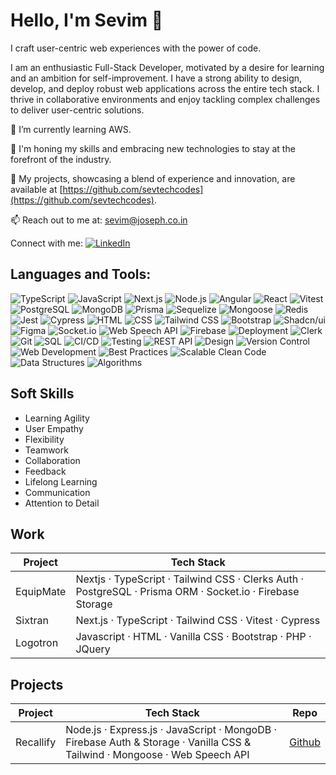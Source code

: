 <!--
**sevtechcodes/sevtechcodes** is a ✨ _special_ ✨ repository because its `README.md` (this file) appears on your GitHub profile.

Here are some ideas to get you started:

- 🔭 I’m currently working on ...
- 🌱 I’m currently learning ...
- 👯 I’m looking to collaborate on ...
- 🤔 I’m looking for help with ...
- 💬 Ask me about ...
- 📫 How to reach me: ...
- 😄 Pronouns: ...
- ⚡ Fun fact: ...
-->


# Hello, I'm Sevim 👋

I craft user-centric web experiences with the power of code.

I am an enthusiastic Full-Stack Developer, motivated by a desire for learning and an ambition for self-improvement. I have a strong ability to design, develop, and deploy robust web applications across the entire tech stack. I thrive in collaborative environments and enjoy tackling complex challenges to deliver user-centric solutions.

🌱 I’m currently learning AWS.

🌟 I'm honing my skills and embracing new technologies to stay at the forefront of the industry.

💼 My projects, showcasing a blend of experience and innovation, are available at [https://github.com/sevtechcodes](https://github.com/sevtechcodes).

📫 Reach out to me at: sevim@joseph.co.in

Connect with me:
[![LinkedIn](https://img.shields.io/badge/-LinkedIn-blue)](www.linkedin.com/in/sevimtasjoseph-softwareengineer)

## Languages and Tools:

![TypeScript](https://img.shields.io/badge/-TypeScript-black?style=flat-square&logo=typescript)
![JavaScript](https://img.shields.io/badge/-JavaScript-black?style=flat-square&logo=javascript)
![Next.js](https://img.shields.io/badge/-Next.js-black?style=flat-square&logo=next.js)
![Node.js](https://img.shields.io/badge/-Node.js-black?style=flat-square&logo=node.js)
![Angular](https://img.shields.io/badge/-Angular-black?style=flat-square&logo=angular)
![React](https://img.shields.io/badge/-React-black?style=flat-square&logo=react)
![Vitest](https://img.shields.io/badge/-Vitest-black?style=flat-square&logo=vitest)
![PostgreSQL](https://img.shields.io/badge/-PostgreSQL-black?style=flat-square&logo=postgresql)
![MongoDB](https://img.shields.io/badge/-MongoDB-black?style=flat-square&logo=mongodb)
![Prisma](https://img.shields.io/badge/-Prisma-black?style=flat-square&logo=prisma)
![Sequelize](https://img.shields.io/badge/-Sequelize-black?style=flat-square&logo=sequelize)
![Mongoose](https://img.shields.io/badge/-Mongoose-black?style=flat-square&logo=mongoose)
![Redis](https://img.shields.io/badge/-Redis-black?style=flat-square&logo=redis)
![Jest](https://img.shields.io/badge/-Jest-black?style=flat-square&logo=jest)
![Cypress](https://img.shields.io/badge/-Cypress-black?style=flat-square&logo=cypress)
![HTML](https://img.shields.io/badge/-HTML-black?style=flat-square&logo=html5)
![CSS](https://img.shields.io/badge/-CSS-black?style=flat-square&logo=css3)
![Tailwind CSS](https://img.shields.io/badge/-Tailwind%20CSS-black?style=flat-square&logo=tailwind-css)
![Bootstrap](https://img.shields.io/badge/-Bootstrap-black?style=flat-square&logo=bootstrap)
![Shadcn/ui](https://img.shields.io/badge/-Shadcn/ui-black?style=flat-square)
![Figma](https://img.shields.io/badge/-Figma-black?style=flat-square&logo=figma)
![Socket.io](https://img.shields.io/badge/-Socket.io-black?style=flat-square&logo=socket.io)
![Web Speech API](https://img.shields.io/badge/-Web%20Speech%20API-black?style=flat-square)
![Firebase](https://img.shields.io/badge/-Firebase-black?style=flat-square&logo=firebase)
![Deployment](https://img.shields.io/badge/-Deployment-black?style=flat-square)
![Clerk](https://img.shields.io/badge/-Clerk-black?style=flat-square)
![Git](https://img.shields.io/badge/-Git-black?style=flat-square&logo=git)
![SQL](https://img.shields.io/badge/-SQL-black?style=flat-square&logo=sql)
![CI/CD](https://img.shields.io/badge/-CI/CD-black?style=flat-square)
![Testing](https://img.shields.io/badge/-Testing-black?style=flat-square)
![REST API](https://img.shields.io/badge/-REST%20API-black?style=flat-square)
![Design](https://img.shields.io/badge/-Design-black?style=flat-square)
![Version Control](https://img.shields.io/badge/-Version%20Control-black?style=flat-square)
![Web Development](https://img.shields.io/badge/-Web%20Development-black?style=flat-square)
![Best Practices](https://img.shields.io/badge/-Best%20Practices-black?style=flat-square)
![Scalable Clean Code](https://img.shields.io/badge/-Scalable%20Clean%20Code-black?style=flat-square)
![Data Structures](https://img.shields.io/badge/-Data%20Structures-black?style=flat-square)
![Algorithms](https://img.shields.io/badge/-Algorithms-black?style=flat-square)

## Soft Skills

- Learning Agility
- User Empathy
- Flexibility
- Teamwork
- Collaboration
- Feedback
- Lifelong Learning
- Communication
- Attention to Detail


## Work

| Project   | Tech Stack             | 
|-----------|------------------------|
| EquipMate | Nextjs · TypeScript · Tailwind CSS · Clerks Auth · PostgreSQL · Prisma ORM · Socket.io · Firebase Storage |
| Sixtran | Next.js · TypeScript · Tailwind CSS · Vitest · Cypress |
| Logotron | Javascript · HTML · Vanilla CSS · Bootstrap · PHP  · JQuery|

## Projects

| Project   | Tech Stack             | Repo   |
|-----------|------------------------|--------|
| Recallify | Node.js · Express.js · JavaScript · MongoDB · Firebase Auth & Storage · Vanilla CSS & Tailwind · Mongoose · Web Speech API| [Github](https://github.com/sevtechcodes/recallify) | 

